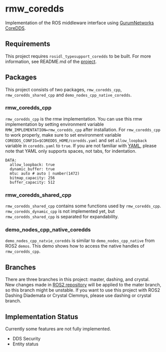 # rmw_coredds
Implementation of the ROS middleware interface using [GurumNetworks CoreDDS](http://www.gurum.cc).

## Requirements
This project requires `rosidl_typesupport_coredds` to be built. For more information, see README.md of the [project](https://github.com/gurumnet/rosidl_typesupport_coredds).

## Packages
This project consists of two packages, `rmw_coredds_cpp`, `rmw_coredds_shared_cpp` and `demo_nodes_cpp_native_coredds`.  

### rmw_coredds_cpp
`rmw_coredds_cpp` is the rmw implementation. You can use this rmw implementation by setting environment variable `RMW_IMPLEMENTATION=rmw_coredds_cpp` after installation. For `rmw_coredds_cpp` to work properly, make sure to set environment variable `COREDDS_CONFIG=$COREDDS_HOME/coredds.yaml` and set `allow_loopback` variable in `coredds.yaml` to `true`. If you are not familiar with [YAML](https://yaml.org/), please note that YAML only supports spaces, not tabs, for indentation.  

```
DATA:
  allow_loopback: true
  dynamic_buffer: true
  mtu: auto # auto | number(1472)
  bitmap_capacity: 256
  buffer_capacity: 512
```

### rmw_coredds_shared_cpp
`rmw_coredds_shared_cpp` contains some functions used by `rmw_coredds_cpp`. `rmw_coredds_dynamic_cpp` is not implemented yet, but `rmw_coredds_shared_cpp` is separated for expandability.  

### demo_nodes_cpp_native_coredds
`demo_nodes_cpp_natvie_coredds` is similar to `demo_nodes_cpp_native` from ROS2 `demos`. This demo shows how to access the native handles of `rmw_coredds_cpp`.

## Branches
There are three branches in this project: master, dashing, and crystal.  
New changes made in [ROS2 repository](https://github.com/ros2) will be applied to the mater branch, so this branch might be unstable.
If you want to use this project with ROS2 Dashing Diademata or Crystal Clemmys, please use dashing or crystal branch.

## Implementation Status
Currently some features are not fully implemented.
- DDS Security
- Entity status
